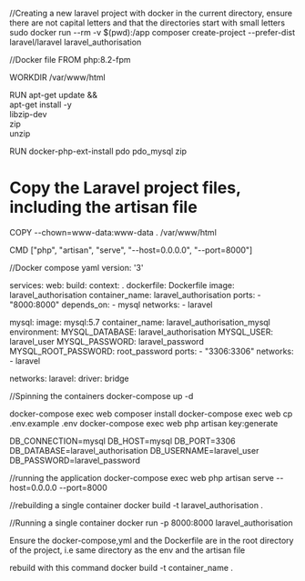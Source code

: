 //Creating a new laravel project with docker in the current directory, ensure there are not capital letters and that the directories start with small letters
sudo docker run --rm -v $(pwd):/app composer create-project --prefer-dist laravel/laravel laravel_authorisation


//Docker file
FROM php:8.2-fpm

WORKDIR /var/www/html

RUN apt-get update && \
    apt-get install -y \
        libzip-dev \
        zip \
        unzip

RUN docker-php-ext-install pdo pdo_mysql zip

# Copy the Laravel project files, including the artisan file
COPY --chown=www-data:www-data . /var/www/html

CMD ["php", "artisan", "serve", "--host=0.0.0.0", "--port=8000"]



//Docker compose yaml
version: '3'

services:
  web:
    build:
      context: .
      dockerfile: Dockerfile
    image: laravel_authorisation
    container_name: laravel_authorisation
    ports:
      - "8000:8000"
    depends_on:
      - mysql
    networks:
      - laravel

  mysql:
    image: mysql:5.7
    container_name: laravel_authorisation_mysql
    environment:
      MYSQL_DATABASE: laravel_authorisation
      MYSQL_USER: laravel_user
      MYSQL_PASSWORD: laravel_password
      MYSQL_ROOT_PASSWORD: root_password
    ports:
      - "3306:3306"
    networks:
      - laravel

networks:
  laravel:
    driver: bridge



//Spinning the containers
docker-compose up -d


docker-compose exec web composer install
docker-compose exec web cp .env.example .env
docker-compose exec web php artisan key:generate



DB_CONNECTION=mysql
DB_HOST=mysql
DB_PORT=3306
DB_DATABASE=laravel_authorisation
DB_USERNAME=laravel_user
DB_PASSWORD=laravel_password

//running the application
docker-compose exec web php artisan serve --host=0.0.0.0 --port=8000

//rebuilding a single container
docker build -t laravel_authorisation .

//Running a single container
docker run -p 8000:8000 laravel_authorisation

Ensure the docker-compose,yml and the Dockerfile are in the root directory of the project, i.e same directory as the env and the artisan file

rebuild with this command docker build -t container_name .
